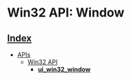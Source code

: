 # Win32 API: Window

## [Index](../../README.md)
- [APIs](../README.md)
  - [Win32 API](./README.md)
    - **[ui_win32_window](./ui_win32_window.md)**

